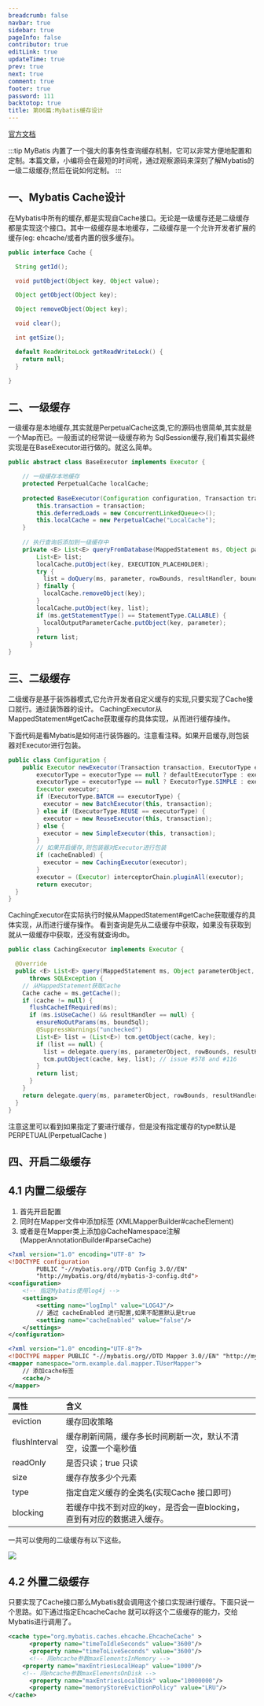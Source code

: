 ```yaml
---
breadcrumb: false
navbar: true
sidebar: true
pageInfo: false
contributor: true
editLink: true
updateTime: true
prev: true
next: true
comment: true
footer: true
password: 111
backtotop: true
title: 第06篇:Mybatis缓存设计
---
```



[官方文档](https://mybatis.net.cn/sqlmap-xml.html#cache)

:::tip
MyBatis 内置了一个强大的事务性查询缓存机制，它可以非常方便地配置和定制。本篇文章，小编将会在最短的时间呢，通过观察源码来深刻了解Mybatis的
一级二级缓存;然后在说如何定制。
:::




## 一、Mybatis Cache设计

在Mybatis中所有的缓存,都是实现自Cache接口。无论是一级缓存还是二级缓存都是实现这个接口。其中一级缓存是本地缓存，二级缓存是一个允许开发者扩展的
缓存(eg: ehcache/或者内置的很多缓存)。

```java 
public interface Cache {

  String getId();

  void putObject(Object key, Object value);

  Object getObject(Object key);

  Object removeObject(Object key);

  void clear();

  int getSize();

  default ReadWriteLock getReadWriteLock() {
    return null;
  }

}

```

## 二、一级缓存

一级缓存是本地缓存,其实就是PerpetualCache这类,它的源码也很简单,其实就是一个Map而已。一般面试的经常说一级缓存称为
SqlSession缓存,我们看其实最终实现是在BaseExecutor进行做的。就这么简单。

```java
public abstract class BaseExecutor implements Executor {

    // 一级缓存本地缓存
    protected PerpetualCache localCache;
    
    protected BaseExecutor(Configuration configuration, Transaction transaction) {
        this.transaction = transaction;
        this.deferredLoads = new ConcurrentLinkedQueue<>();
        this.localCache = new PerpetualCache("LocalCache");
    }
    
    // 执行查询后添加到一级缓存中
    private <E> List<E> queryFromDatabase(MappedStatement ms, Object parameter, RowBounds rowBounds, ResultHandler resultHandler, CacheKey key, BoundSql boundSql) throws SQLException {
        List<E> list;
        localCache.putObject(key, EXECUTION_PLACEHOLDER);
        try {
          list = doQuery(ms, parameter, rowBounds, resultHandler, boundSql);
        } finally {
          localCache.removeObject(key);
        }
        localCache.putObject(key, list);
        if (ms.getStatementType() == StatementType.CALLABLE) {
          localOutputParameterCache.putObject(key, parameter);
        }
        return list;
      }
}  
```

## 三、二级缓存

二级缓存是基于装饰器模式,它允许开发者自定义缓存的实现,只要实现了Cache接口就行。通过装饰器的设计。
CachingExecutor从MappedStatement#getCache获取缓存的具体实现，从而进行缓存操作。

下面代码是看Mybatis是如何进行装饰器的。注意看注释。如果开启缓存,则包装器对Executor进行包装。

```java 
public class Configuration {
    public Executor newExecutor(Transaction transaction, ExecutorType executorType) {
        executorType = executorType == null ? defaultExecutorType : executorType;
        executorType = executorType == null ? ExecutorType.SIMPLE : executorType;
        Executor executor;
        if (ExecutorType.BATCH == executorType) {
          executor = new BatchExecutor(this, transaction);
        } else if (ExecutorType.REUSE == executorType) {
          executor = new ReuseExecutor(this, transaction);
        } else {
          executor = new SimpleExecutor(this, transaction);
        }
        // 如果开启缓存,则包装器对Executor进行包装
        if (cacheEnabled) {
          executor = new CachingExecutor(executor);
        }
        executor = (Executor) interceptorChain.pluginAll(executor);
        return executor;
  }
}
```

CachingExecutor在实际执行时候从MappedStatement#getCache获取缓存的具体实现，从而进行缓存操作。
看到查询是先从二级缓存中获取，如果没有获取到就从一级缓存中获取，还没有就查询db。


```java 
public class CachingExecutor implements Executor {

  @Override
  public <E> List<E> query(MappedStatement ms, Object parameterObject, RowBounds rowBounds, ResultHandler resultHandler, CacheKey key, BoundSql boundSql)
      throws SQLException {
    // 从MappedStatement获取Cache
    Cache cache = ms.getCache();
    if (cache != null) {
      flushCacheIfRequired(ms);
      if (ms.isUseCache() && resultHandler == null) {
        ensureNoOutParams(ms, boundSql);
        @SuppressWarnings("unchecked")
        List<E> list = (List<E>) tcm.getObject(cache, key);
        if (list == null) {
          list = delegate.query(ms, parameterObject, rowBounds, resultHandler, key, boundSql);
          tcm.putObject(cache, key, list); // issue #578 and #116
        }
        return list;
      }
    }
    return delegate.query(ms, parameterObject, rowBounds, resultHandler, key, boundSql);
  }
}
```

注意这里可以看到如果指定了要进行缓存，但是没有指定缓存的type默认是 PERPETUAL(PerpetualCache
)

## 四、开启二级缓存

## 4.1 内置二级缓存

1. 首先开启配置
2. 同时在Mapper文件中添加<cache/>标签 (XMLMapperBuilder#cacheElement)
3. 或者是在Mapper类上添加@CacheNamespace注解(MapperAnnotationBuilder#parseCache)

```xml 
<?xml version="1.0" encoding="UTF-8" ?>
<!DOCTYPE configuration
        PUBLIC "-//mybatis.org//DTD Config 3.0//EN"
        "http://mybatis.org/dtd/mybatis-3-config.dtd">
<configuration>
    <!-- 指定Mybatis使用log4j -->
    <settings>
        <setting name="logImpl" value="LOG4J"/>
        // 通过 cacheEnabled 进行配置,如果不配置默认是true
        <setting name="cacheEnabled" value="false"/>
    </settings>
</configuration>

<?xml version="1.0" encoding="UTF-8"?>
<!DOCTYPE mapper PUBLIC "-//mybatis.org//DTD Mapper 3.0//EN" "http://mybatis.org/dtd/mybatis-3-mapper.dtd">
<mapper namespace="orm.example.dal.mapper.TUserMapper">
    // 添加cache标签
    <cache/>
</mapper>    
```

|属性|含义|
|:--|:--|
|eviction|缓存回收策略|
|flushInterval|缓存刷新间隔，缓存多长时间刷新一次，默认不清空，设置一个毫秒值|
|readOnly| 是否只读；true 只读|
|size|缓存存放多少个元素|
|type|指定自定义缓存的全类名(实现Cache 接口即可)|
|blocking|若缓存中找不到对应的key，是否会一直blocking，直到有对应的数据进入缓存。|

一共可以使用的二级缓存有以下这些。

![](https://img.springlearn.cn/blog/learn_1648571791000.png)

## 4.2 外置二级缓存

只要实现了Cache接口那么Mybatis就会调用这个接口实现进行缓存。下面只说一个思路。如下通过指定EhcacheCache
就可以将这个二级缓存的能力，交给Mybatis进行调用了。

```xml 
<cache type="org.mybatis.caches.ehcache.EhcacheCache" > 
      <property name="timeToIdleSeconds" value="3600"/>
      <property name="timeToLiveSeconds" value="3600"/>
      <!-- 同ehcache参数maxElementsInMemory -->
    <property name="maxEntriesLocalHeap" value="1000"/>
    <!-- 同ehcache参数maxElementsOnDisk -->
      <property name="maxEntriesLocalDisk" value="10000000"/>
      <property name="memoryStoreEvictionPolicy" value="LRU"/>
</cache>
```
